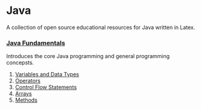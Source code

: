 # Java
A collection of open source educational resources for Java written in Latex.

### [Java Fundamentals](https://github.com/LibreEducation/Java/tree/master/Java-Fundamentals)
Introduces the core Java programming and general programming concepsts.
1.  [Variables and Data Types](https://github.com/LibreEducation/Java/blob/master/Java-Fundamentals/01-variables-and-data-types.pdf)
2.  [Operators](https://github.com/LibreEducation/Java/blob/master/Java-Fundamentals/02-operators.pdf)
3.  [Control Flow Statements](https://github.com/LibreEducation/Java/blob/master/Java-Fundamentals/03-control-flow-statements.pdf)
4.  [Arrays](https://github.com/LibreEducation/Java/blob/master/Java-Fundamentals/04-arrays.pdf)
5.  [Methods](https://github.com/LibreEducation/Java/blob/master/Java-Fundamentals/05-methods.pdf)
